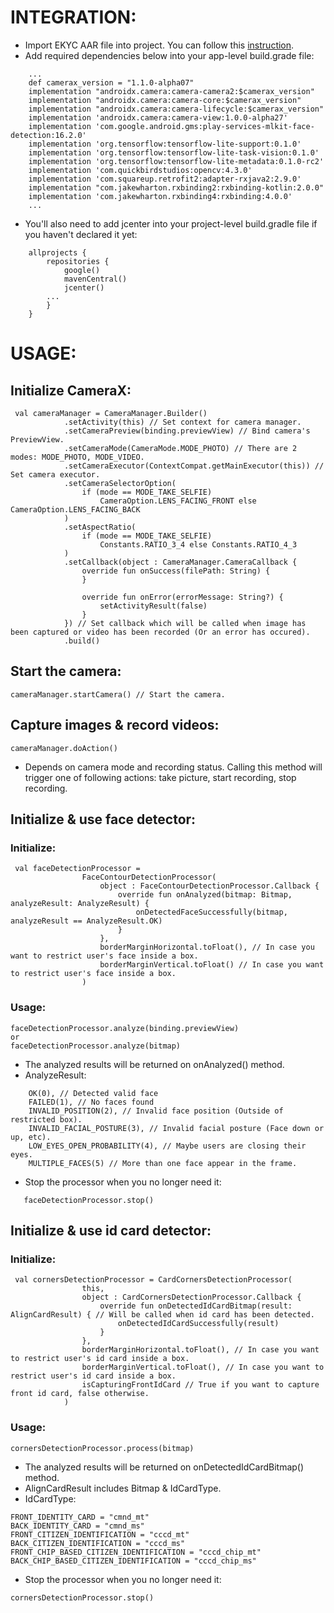 # INTEGRATION:
- Import EKYC AAR file into project. You can follow this [instruction](https://developer.android.com/studio/projects/android-library#psd-add-aar-jar-dependency).
- Add required dependencies below into your app-level build.grade file:
```
    ...
    def camerax_version = "1.1.0-alpha07"
    implementation "androidx.camera:camera-camera2:$camerax_version"
    implementation "androidx.camera:camera-core:$camerax_version"
    implementation "androidx.camera:camera-lifecycle:$camerax_version"
    implementation 'androidx.camera:camera-view:1.0.0-alpha27'
    implementation 'com.google.android.gms:play-services-mlkit-face-detection:16.2.0'
    implementation 'org.tensorflow:tensorflow-lite-support:0.1.0'
    implementation 'org.tensorflow:tensorflow-lite-task-vision:0.1.0'
    implementation 'org.tensorflow:tensorflow-lite-metadata:0.1.0-rc2'
    implementation 'com.quickbirdstudios:opencv:4.3.0'
    implementation 'com.squareup.retrofit2:adapter-rxjava2:2.9.0'
    implementation "com.jakewharton.rxbinding2:rxbinding-kotlin:2.0.0"
    implementation 'com.jakewharton.rxbinding4:rxbinding:4.0.0'
    ...
```
- You'll also need to add jcenter into your project-level build.gradle file if you haven't declared it yet:
```
    allprojects {
        repositories {
            google()
            mavenCentral()
            jcenter()
	    ...
        }
    }
```


# USAGE:
## Initialize CameraX:
```
 val cameraManager = CameraManager.Builder()
            .setActivity(this) // Set context for camera manager.
            .setCameraPreview(binding.previewView) // Bind camera's PreviewView.
            .setCameraMode(CameraMode.MODE_PHOTO) // There are 2 modes: MODE_PHOTO, MODE_VIDEO.
            .setCameraExecutor(ContextCompat.getMainExecutor(this)) // Set camera executor.
            .setCameraSelectorOption(
                if (mode == MODE_TAKE_SELFIE)
                    CameraOption.LENS_FACING_FRONT else CameraOption.LENS_FACING_BACK
            )
            .setAspectRatio(
                if (mode == MODE_TAKE_SELFIE)
                    Constants.RATIO_3_4 else Constants.RATIO_4_3
            )
            .setCallback(object : CameraManager.CameraCallback {
                override fun onSuccess(filePath: String) {
                }

                override fun onError(errorMessage: String?) {
                    setActivityResult(false)
                }
            }) // Set callback which will be called when image has been captured or video has been recorded (Or an error has occured).
            .build()
```

## Start the camera:
	cameraManager.startCamera() // Start the camera.

## Capture images & record videos:
	cameraManager.doAction()
- Depends on camera mode and recording status. Calling this method will trigger one of following actions: take picture, start recording, stop recording. 

## Initialize & use face detector:
### Initialize:
```
 val faceDetectionProcessor =
                FaceContourDetectionProcessor(
                    object : FaceContourDetectionProcessor.Callback {
                        override fun onAnalyzed(bitmap: Bitmap, analyzeResult: AnalyzeResult) {
                            onDetectedFaceSuccessfully(bitmap, analyzeResult == AnalyzeResult.OK)
                        }
                    },
                    borderMarginHorizontal.toFloat(), // In case you want to restrict user's face inside a box.
                    borderMarginVertical.toFloat() // In case you want to restrict user's face inside a box.
                )
```
### Usage:
	faceDetectionProcessor.analyze(binding.previewView)
	or
	faceDetectionProcessor.analyze(bitmap)
- The analyzed results will be returned on onAnalyzed() method.
- AnalyzeResult:
```
    OK(0), // Detected valid face
    FAILED(1), // No faces found
    INVALID_POSITION(2), // Invalid face position (Outside of restricted box).
    INVALID_FACIAL_POSTURE(3), // Invalid facial posture (Face down or up, etc).
    LOW_EYES_OPEN_PROBABILITY(4), // Maybe users are closing their eyes. 
    MULTIPLE_FACES(5) // More than one face appear in the frame.
```
- Stop the processor when you no longer need it:
```
   faceDetectionProcessor.stop()
```

## Initialize & use id card detector:
### Initialize:
```
 val cornersDetectionProcessor = CardCornersDetectionProcessor(
                this,
                object : CardCornersDetectionProcessor.Callback {
                    override fun onDetectedIdCardBitmap(result: AlignCardResult) { // Will be called when id card has been detected.
                        onDetectedIdCardSuccessfully(result)
                    }
                },
                borderMarginHorizontal.toFloat(), // In case you want to restrict user's id card inside a box.
                borderMarginVertical.toFloat(), // In case you want to restrict user's id card inside a box.
                isCapturingFrontIdCard // True if you want to capture front id card, false otherwise.
            )
```
### Usage:
	cornersDetectionProcessor.process(bitmap)
- The analyzed results will be returned on onDetectedIdCardBitmap() method.
- AlignCardResult includes Bitmap & IdCardType.
- IdCardType:
```
FRONT_IDENTITY_CARD = "cmnd_mt"
BACK_IDENTITY_CARD = "cmnd_ms"
FRONT_CITIZEN_IDENTIFICATION = "cccd_mt"
BACK_CITIZEN_IDENTIFICATION = "cccd_ms"
FRONT_CHIP_BASED_CITIZEN_IDENTIFICATION = "cccd_chip_mt"
BACK_CHIP_BASED_CITIZEN_IDENTIFICATION = "cccd_chip_ms"
```
- Stop the processor when you no longer need it:
```
cornersDetectionProcessor.stop()
```
